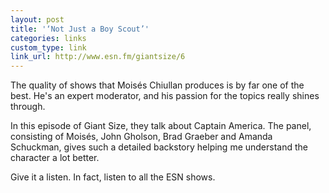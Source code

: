```yaml
---
layout: post
title: '‘Not Just a Boy Scout’'
categories: links
custom_type: link
link_url: http://www.esn.fm/giantsize/6
---
```

The quality of shows that Moisés Chiullan produces is by far one of the best. He's an expert moderator, and his passion for the topics really shines through.

In this episode of Giant Size, they talk about Captain America. The panel, consisting of Moisés, John Gholson, Brad Graeber and Amanda Schuckman, gives such a detailed backstory helping me understand the character a lot better.

Give it a listen. In fact, listen to all the ESN shows.
